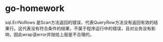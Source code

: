 # go-homework

sql.ErrNoRows 是Scan方法返回的错误，代表QueryRow方法没有返回有效的结果行。这代表没有符合条件的结果，不属于程序运行中的错误，且对业务没有影响，因此wrap该error并抛给上层是不合理的。
